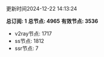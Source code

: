 更新时间2024-12-22 14:13:24

**总订阅: 1**
**总节点: 4965**
**有效节点: 3536**
- v2ray节点: 1717
- ss节点: 1812
- ssr节点: 7
